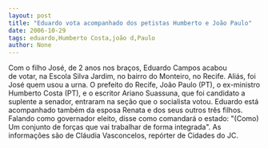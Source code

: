 ```yaml
---
layout: post
title: "Eduardo vota acompanhado dos petistas Humberto e João Paulo"
date: 2006-10-29
tags: eduardo,Humberto Costa,joão d,Paulo
author: None
---
```

Com o filho José, de 2 anos nos braços, Eduardo Campos acabou de&nbsp;votar,&nbsp;na Escola Silva Jardim, no bairro do Monteiro, no Recife. Aliás, foi José quem usou a urna.
O prefeito do Recife, João Paulo (PT), o ex-ministro Humberto Costa (PT), e o escritor Ariano Suassuna, que foi candidato a suplente a senador, entraram na seção que o socialista votou. 
Eduardo&nbsp;está acompanhado também da esposa Renata e dos seus outros três filhos.
Falando como governador eleito, disse como comandará o estado: \"(Como) Um conjunto de forças que vai trabalhar de forma integrada\".
As informações são de Cláudia Vasconcelos, repórter de Cidades do JC. 